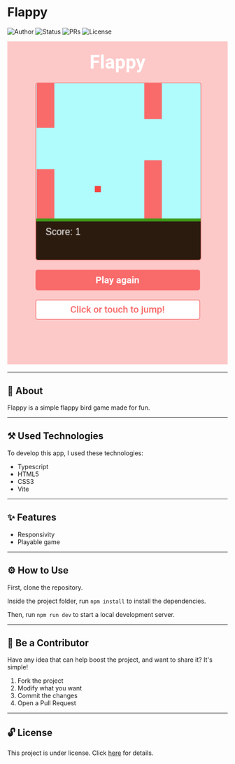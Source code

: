 # Flappy

![Author](https://img.shields.io/badge/author-Wendell%20Kenneddy-brightgreen)
![Status](https://img.shields.io/badge/status-Concluded-brightgreen)
![PRs](https://img.shields.io/badge/PRs-Welcome-brightgreen)
![License](https://img.shields.io/badge/license-MIT-brightgreen)

![Final Result](./.github/preview.png)

---

## 📕 About

Flappy is a simple flappy bird game made for fun.

---

## ⚒️ Used Technologies

To develop this app, I used these technologies:

- Typescript
- HTML5
- CSS3
- Vite

---

## ✨ Features

- Responsivity
- Playable game

---

## ⚙️ How to Use

First, clone the repository.

Inside the project folder, run `npm install` to install the dependencies.

Then, run `npm run dev` to start a local development server.

---

## 🤝 Be a Contributor

Have any idea that can help boost the project, and want to share it? It's simple!

1. Fork the project
2. Modify what you want
3. Commit the changes
4. Open a Pull Request

---

## 🔓 License

This project is under license. Click [here](./LICENSE.md) for details.
